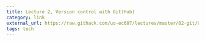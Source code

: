 ```yaml
---
title: Lecture 2, Version control with Git(Hub)
category: link
external_url: https://raw.githack.com/uo-ec607/lectures/master/02-git/02-Git.html#51
tags: tech
---
```

